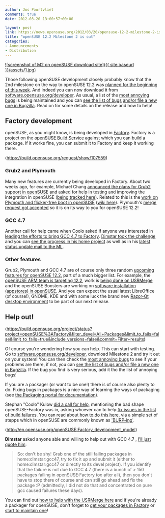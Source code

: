 ```yaml
---
author: Jos Poortvliet
comments: true
date: 2012-03-20 13:00:57+00:00

layout: post
link: https://news.opensuse.org/2012/03/20/opensuse-12-2-milestone-2-is-out/
title: "openSUSE 12.2 Milestone 2 is out"
categories:
- Announcements
- Distribution
---
```

[![screenshot of M2 on openSUSE download site]({{ site.baseurl }}/assets/1.jpg)](http://software.opensuse.org/developer/)

Those following openSUSE development closely probably know that the 2nd milestone on the way to openSUSE 12.2 was [planned for the beginning of this week](http://en.opensuse.org/openSUSE:Roadmap). And indeed you can now download it from [software.opensuse.org/developer](http://software.opensuse.org/developer/). As usual, a list of the [most annoying bugs](http://en.opensuse.org/openSUSE:Most_annoying_bugs_12.2_dev) is being maintained and you can [see the list of bugs](https://bugzilla.novell.com/query.cgi?classification=openSUSE&field0-0-0=op_sys&product=openSUSE%2012.2&query_format=advanced&resolution=---&type0-0-0=substring&value0-0-0=openSUSE) [and/or file a new one in Bugzilla](https://bugzilla.novell.com/enter_bug.cgi?product=openSUSE%2012.2&format=guided). Read on for some details on the release and how to help!<!-- more -->


## Factory development


openSUSE, as you might know, is being developed in [Factory](http://en.opensuse.org/Portal:Factory). Factory is a project on the [openSUSE Build Service](http://build.opensuse.org) against which you can build a package. If it works fine, you can submit it to Factory and keep it working there.

(https://build.opensuse.org/request/show/107559)


### Grub2 and Plymouth


Many new features are currently being developed in Factory. About two weeks ago, for example, Michael Chang [announced the plans for Grub2 support in openSUSE](http://lists.opensuse.org/opensuse-factory/2012-03/msg00024.html) and asked for help in testing and improving the integration in openSUSE ([being tracked here](http://en.opensuse.org/openSUSE:YaST2_And_Perl_Bootloader_Grub2_Modules_Implement)). Related to this is the [work on Plymouth and flicker-free boot in openSUSE](http://lists.opensuse.org/opensuse-factory/2012-03/msg00057.html) ([wiki here](http://en.opensuse.org/openSUSE:Plymouth)). Plymouth's [merge request got accepted](https://build.opensuse.org/request/show/107559) so it is on its way to you for openSUSE 12.2!


### GCC 4.7


Another call for help came when Coolo asked if anyone was interested in [leading the efforts to bring GCC 4.7 to Factory](http://lists.opensuse.org/opensuse-factory/2012-03/msg00116.html). [Dimstar took the challenge](http://lists.opensuse.org/opensuse-factory/2012-03/msg00150.html) and you can [see the progress in his home project](https://build.opensuse.org/project/monitor?blocked=0&building=0&dispatching=0&finished=0&project=home%3Adimstar%3Agcc47&scheduled=0&signing=0&succeeded=0) as well as in his [latest status update mail to the ML](http://lists.opensuse.org/opensuse-factory/2012-03/msg00197.html).


### Other features


Grub2, Plymouth and GCC 4.7 are of course only three random [upcoming features for openSUSE 12.2](http://en.opensuse.org/openSUSE:Upcoming_features), part of a much bigger list. For example, the [openSUSE ARM team is targeting 12.2](http://en.opensuse.org/Portal:ARM), work is [being done on USRMerge](http://en.opensuse.org/openSUSE:UsrMerge) and the openSUSE Boosters are working on [software installation (appstores) in openSUSE](https://trello.com/board/appstream/4f156e1c9ce0824a2e1b8831). And you can expect the usual latest LibreOffice (of course!), GNOME, KDE and with some luck the brand new [Razor-Qt desktop environment](https://build.opensuse.org/project/show?project=X11%3AQtDesktop) to be part of our next release.


## Help out!


(https://build.opensuse.org/project/status?project=openSUSE%3AFactory&filter_devel=All+Packages&limit_to_fails=false&limit_to_fails=true&include_versions=false&commit=Filter+results)

Of course you're wondering how you can help. This can start with testing. Go to [software.opensuse.org/developer](http://software.opensuse.org/developer/), download Milestone 2 and try it out on your system! You can then check the
[most annoying bugs](http://en.opensuse.org/openSUSE:Most_annoying_bugs_12.2_dev) to see if your problems are there, if not, you can [see the list of bugs and/or file a new one in Bugzilla](https://bugzilla.novell.com/query.cgi?classification=openSUSE&field0-0-0=op_sys&product=openSUSE%2012.2&query_format=advanced&resolution=---&type0-0-0=substring&value0-0-0=openSUSE). If the bug you find is very serious, add it tho the list of annoying bugs!

If you are a packager (or want to be one!) there is of course also plenty to do. Fixing bugs in packages is a nice way of learning the ways of packaging (see [the Packaging portal for documentation](http://en.opensuse.org/Portal:Packaging)).

Stephan "Coolo" Kulow [did a call for help](http://lists.opensuse.org/opensuse-factory/2012-03/msg00141.html), mentioning the bad shape openSUSE-Factory was in, asking whoever can to help [fix issues in the list of build failures](https://build.opensuse.org/project/status?project=openSUSE%3AFactory&filter_devel=All+Packages&limit_to_fails=false&limit_to_fails=true&include_versions=false&commit=Filter+results). You can read about [how to do this here](http://en.opensuse.org/openSUSE:How_to_contribute_to_Factory), via a simple set of stepps which in openSUSE are commonly known as ['BURP-ing'](http://lizards.opensuse.org/2011/05/16/have-you-burped-yet-today/).

(http://en.opensuse.org/openSUSE:Factory_development_model)

**Dimstar** asked anyone able and willing to help out with GCC 4.7 , [I'll just quote him](http://lists.opensuse.org/opensuse-factory/2012-03/msg00197.html):


<blockquote>So: don't be shy! Grab one of the still failing packages in home:dimstar:gcc47, try to fix it up and submit it (either to home:dimstar:gcc47 or directly to its devel project). If you identify that the failure is not due to GCC 4.7 (there is a bunch of > 150 packages failing in openSUSE:Factory too after all), then you don't have to stop there of course and can still go ahead and fix the package :P (admittedly, I did not do that and concentrated on pure gcc caused failures these days).</blockquote>


You can find out [how to help with the USRMerge here](http://en.opensuse.org/openSUSE:UsrMerge#How_to_help) and if you're already a packager for openSUSE, don't forget to [get your packages in Factory](http://en.opensuse.org/openSUSE:How_to_contribute_to_Factory#How_to_add_a_new_package_to_Factory) or [start to maintain one](http://en.opensuse.org/openSUSE:How_to_contribute_to_Factory#How_to_become_a_maintainer_of_a_package_in_Factory)!		
